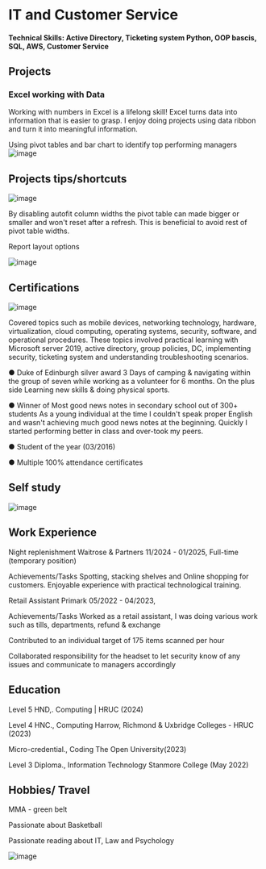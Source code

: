# IT and Customer Service

#### Technical Skills: Active Directory, Ticketing system Python, OOP bascis, SQL, AWS, Customer Service
 

## Projects

### Excel working with Data
Working with numbers in Excel is a lifelong skill! Excel turns data into information that is easier to grasp. I enjoy doing projects using data ribbon and turn it into meaningful information.

Using pivot tables and bar chart to identify top performing managers
![image](https://github.com/user-attachments/assets/bf7710f0-79e5-4d02-b305-bf4db7d0667f)


## Projects tips/shortcuts

![image](https://github.com/user-attachments/assets/a1c0bcf8-529a-4355-b651-d3d339e08df1)


By disabling autofit column widths the pivot table can made bigger or smaller and won't reset after a refresh. This is beneficial to avoid rest of pivot table widths.

Report layout options


![image](https://github.com/user-attachments/assets/3ae3f74f-cfd4-4d0f-aec6-00d51c466ab3)



## Certifications
![image](https://github.com/user-attachments/assets/32eb512c-5d7e-43a2-b3ba-952db66455e9)

Covered topics such as mobile devices, networking technology, hardware, virtualization, cloud computing, operating systems, security, software, and operational procedures. These topics involved practical learning with Microsoft server 2019, active directory, group policies, DC, implementing security, ticketing system and understanding troubleshooting scenarios.


● Duke of Edinburgh silver award
3 Days of camping & navigating within the group of seven while working as a volunteer for 6 months. On the plus side Learning new skills & doing physical sports. 

● Winner of Most good news notes in secondary school out of 300+ students As a young individual at the time I couldn't speak proper English and wasn't achieving much good news notes at the beginning. Quickly I started performing better in class and over-took my peers. 

● Student of the year (03/2016) 

● Multiple 100% attendance certificates 

## Self study
![image](https://github.com/user-attachments/assets/3b1d5acd-f248-46c6-a773-387fbb56dafa)



## Work Experience

Night replenishment Waitrose & Partners 11/2024 - 01/2025, Full-time (temporary position) 

Achievements/Tasks Spotting, stacking shelves and Online shopping for customers. Enjoyable experience with practical technological training.

Retail Assistant Primark 05/2022 - 04/2023, 

Achievements/Tasks Worked as a retail assistant, I was doing various work such as tills, departments, refund & exchange 

Contributed to an individual target of 175 items scanned per hour 

Collaborated responsibility for the headset to let security know of any issues and communicate to managers accordingly



## Education


Level 5 HND,. Computing | HRUC (2024)

Level 4 HNC., Computing	Harrow, Richmond & Uxbridge Colleges - HRUC (2023)

Micro-credential., Coding	The Open University(2023)

Level 3 Diploma., Information Technology	Stanmore College (May 2022)

## Hobbies/ Travel

MMA - green belt

Passionate about Basketball

Passionate reading about IT, Law and Psychology

![image](https://github.com/user-attachments/assets/cc589f04-6b58-4e6a-a19d-c28ba6cabd8d)






